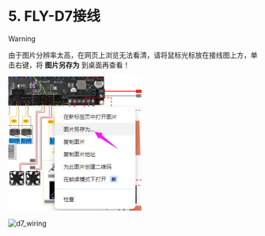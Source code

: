 # 5. FLY-D7接线

> [!WARNING]
>
> 由于图片分辨率太高，在网页上浏览无法看清，请将鼠标光标放在接线图上方，单击右键，将 **图片另存为** 到桌面再查看！

<img src="../../images/boards/fly_d7/save.png" alt="save" style="zoom:90%;" />

![d7_wiring](../../images/boards/fly_d7/d7_wiring.png)
